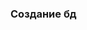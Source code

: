 ### Создание бд

```
```

###

```
```

###

```
```

###

```
```

###

```
```

###

```
```

###

```
```

###

```
```

###

```
```
###

```
```

###

```
```

###

```
```

###

```
```

###

```
```

###

```
```

###

```
```

###

```
```

###

```
```
